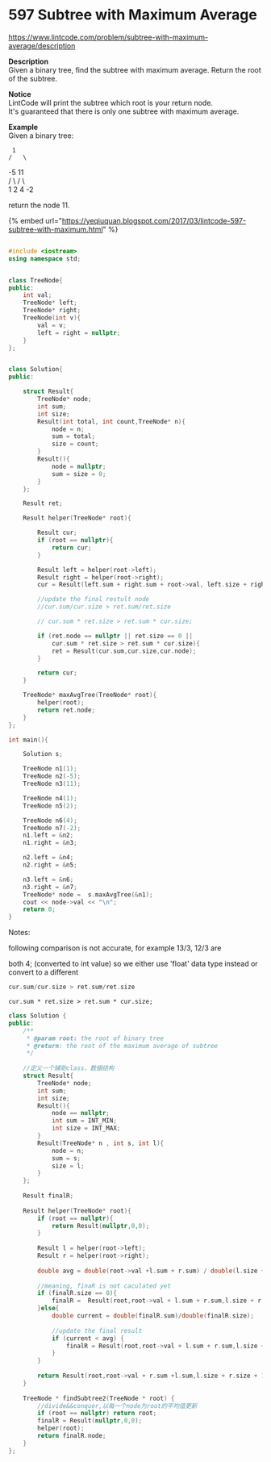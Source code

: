 # 597 Subtree with Maximum Average

https://www.lintcode.com/problem/subtree-with-maximum-average/description

**Description**  
Given a binary tree, find the subtree with maximum average. Return the root of the subtree.  
  
**Notice**  
LintCode will print the subtree which root is your return node.  
It's guaranteed that there is only one subtree with maximum average.  
  
  
**Example**  
Given a binary tree:  
  
     1  
    /   \  
 -5     11  
 / \     /  \  
1   2 4    -2  
  
return the node 11.

{% embed url="https://yeqiuquan.blogspot.com/2017/03/lintcode-597-subtree-with-maximum.html" %}



```cpp

#include <iostream>
using namespace std;


class TreeNode{
public:
	int val;
	TreeNode* left;
	TreeNode* right;
	TreeNode(int v){
		val = v;
		left = right = nullptr;
	}
};


class Solution{
public:

	struct Result{
		TreeNode* node;
		int sum;
		int size;
		Result(int total, int count,TreeNode* n){
			node = n;
			sum = total;
			size = count;
		}
		Result(){
			node = nullptr;
			sum = size = 0;
		}
	};

	Result ret;

	Result helper(TreeNode* root){

		Result cur;
		if (root == nullptr){
			return cur;
		}

		Result left = helper(root->left);
		Result right = helper(root->right);
		cur = Result(left.sum + right.sum + root->val, left.size + right.size + 1, root);

		//update the final restult node
		//cur.sum/cur.size > ret.sum/ret.size

		// cur.sum * ret.size > ret.sum * cur.size;

		if (ret.node == nullptr || ret.size == 0 ||
			cur.sum * ret.size > ret.sum * cur.size){
			ret = Result(cur.sum,cur.size,cur.node);
		}

		return cur;
	}

	TreeNode* maxAvgTree(TreeNode* root){
		helper(root);
		return ret.node;
	}
};

int main(){

	Solution s;

	TreeNode n1(1);
	TreeNode n2(-5);
	TreeNode n3(11);

	TreeNode n4(1);
	TreeNode n5(2);

	TreeNode n6(4);
	TreeNode n7(-2);
	n1.left = &n2;
	n1.right = &n3;

	n2.left = &n4;
	n2.right = &n5;

	n3.left = &n6;
	n3.right = &n7;
	TreeNode* node =  s.maxAvgTree(&n1);
	cout << node->val << "\n";
	return 0;
}
```

Notes:

following comparison is not accurate, for example 13/3, 12/3 are

both 4; \(converted to int value\) so we either use 'float' data type instead or convert to a different 

```cpp
cur.sum/cur.size > ret.sum/ret.size
```

```text
cur.sum * ret.size > ret.sum * cur.size;
```


```cpp
class Solution {
public:
    /**
     * @param root: the root of binary tree
     * @return: the root of the maximum average of subtree
     */
    
    //定义一个辅助class，数据结构
    struct Result{
        TreeNode* node;
        int sum;
        int size;
        Result(){
            node == nullptr;
            int sum = INT_MIN;
            int size = INT_MAX;
        }
        Result(TreeNode* n , int s, int l){
            node = n;
            sum = s;
            size = l;
        }
    };
    
    Result finalR;
    
    Result helper(TreeNode* root){
        if (root == nullptr){
            return Result(nullptr,0,0);
        }
        
        Result l = helper(root->left);
        Result r = helper(root->right);
        
        double avg = double(root->val +l.sum + r.sum) / double(l.size +r.size + 1);
        
        //meaning, finaR is not caculated yet
        if (finalR.size == 0){
            finalR =  Result(root,root->val + l.sum + r.sum,l.size + r.size + 1);
        }else{
            double current = double(finalR.sum)/double(finalR.size);
               
            //update the final result
            if (current < avg) {
                finalR = Result(root,root->val + l.sum + r.sum,l.size + r.size + 1);
            }
        }
        
        return Result(root,root->val + r.sum +l.sum,l.size + r.size + 1);
    }
    
    TreeNode * findSubtree2(TreeNode * root) {
        //divide&&conquer,以每一个node为root的平均值更新
        if (root == nullptr) return root;
        finalR = Result(nullptr,0,0);
        helper(root);
        return finalR.node;
    }
};
```
